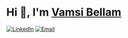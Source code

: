 # Hi 👋, I'm [Vamsi Bellam](https://vamsibellam.com/)

[![LinkedIn](https://img.shields.io/badge/LinkedIn-Vamsi_Bellam-blue)](https://www.linkedin.com/in/vamsi-bellam/)
[![Email](https://img.shields.io/badge/Email-ivamsibellam%40gmail.com-blue)](mailto:ivamsibellam@gmail.com)
